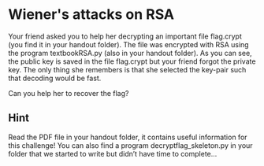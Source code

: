 Wiener's attacks on RSA
=======================

Your friend asked you to help her decrypting an important file flag.crypt (you find it in your handout folder). The file was encrypted with RSA using the program textbookRSA.py (also in your handout folder). As you can see, the public key is saved in the file flag.crypt but your friend forgot the private key. The only thing she remembers is that she selected the key-pair such that decoding would be fast. 

Can you help her to recover the flag?

## Hint

Read the PDF file in your handout folder, it contains useful information for this challenge! You can also find a program decryptflag_skeleton.py in your folder that we started to write but didn’t have time to complete...


